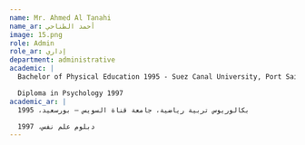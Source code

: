 ```yaml
---
name: Mr. Ahmed Al Tanahi
name_ar: أحمد الطناحي
image: 15.png
role: Admin
role_ar: إداري
department: administrative
academic: |
  Bachelor of Physical Education 1995 - Suez Canal University, Port Said 1995

  Diploma in Psychology 1997
academic_ar: |
  بكالوريوس تربية رياضية، جامعة قناة السويس – بورسعيد، 1995

  دبلوم علم نفس، 1997
---
```

